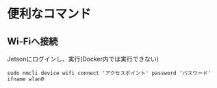 # 便利なコマンド

## Wi-Fiへ接続

Jetsonにログインし、実行(Docker内では実行できない)

```
sudo nmcli device wifi connect 'アクセスポイント' password 'パスワード' ifname wlan0
```

